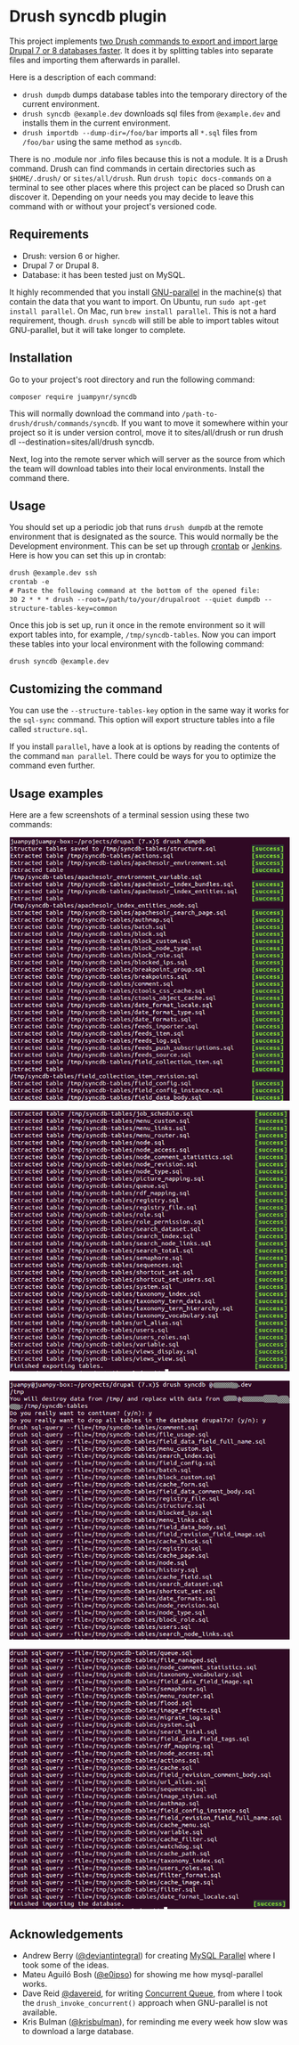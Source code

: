 # Drush syncdb plugin

This project implements <a href="https://www.lullabot.com/articles/importing-huge-databases-faster" title="Lullabot article">two Drush commands to export and import large Drupal 7 or 8 databases faster</a>. 
It does it by splitting tables into separate files and importing them afterwards in parallel.

Here is a description of each command:

  * `drush dumpdb` dumps database tables into the temporary directory of
  the current environment.
  * `drush syncdb @example.dev` downloads sql files from `@example.dev` and
  installs them in the current environment.
  * `drush importdb --dump-dir=/foo/bar` imports all `*.sql` files from
  `/foo/bar` using the same method as `syncdb`.

There is no .module nor .info files because this is not a module. It is a Drush
command. Drush can find commands in certain directories such as `$HOME/.drush/`
or `sites/all/drush`. Run `drush topic docs-commands` on a terminal to see other
places where this project can be placed so Drush can discover it. Depending on
your needs you may decide to leave this command with or without your project's
versioned code.

## Requirements

* Drush: version 6 or higher.
* Drupal 7 or Drupal 8.
* Database: it has been tested just on MySQL.

It highly recommended that you install [GNU-parallel](http://www.gnu.org/software/parallel)
in the machine(s) that contain the data that you want to import. On Ubuntu, run
`sudo apt-get install parallel`. On Mac, run `brew install parallel`. This is not
a hard requirement, though. `drush syncdb` will still be able to import tables
witout GNU-parallel, but it will take longer to complete.

## Installation

Go to your project's root directory and run the following command:

```
composer require juampynr/syncdb
```

This will normally download the command into `/path-to-drush/drush/commands/syncdb`.
If you want to move it somewhere within your project so it is under version control,
move it to sites/all/drush or run drush dl --destination=sites/all/drush syncdb.

Next, log into the remote server which will server as the source from which
the team will download tables into their local environments. Install the command
there.

## Usage

You should set up a periodic job that runs `drush dumpdb` at the remote environment
that is designated as the source. This would normally be the Development
environment. This can be set up through [crontab](https://help.ubuntu.com/community/CronHowto)
or [Jenkins](https://jenkins.io/). Here is how you can set this up in crontab:

```
drush @example.dev ssh
crontab -e
# Paste the following command at the bottom of the opened file:
30 2 * * * drush --root=/path/to/your/drupalroot --quiet dumpdb --structure-tables-key=common
```

Once this job is set up, run it once in the remote environment so it will export
tables into, for example, `/tmp/syncdb-tables`. Now you can import these tables
into your local environment with the following command:

```
drush syncdb @example.dev
```

## Customizing the command

You can use the `--structure-tables-key` option in the same way it works for the
`sql-sync` command. This option will export structure tables into a file
called `structure.sql`.

If you install `parallel`, have a look at is options by reading the contents of the
command `man parallel`. There could be ways for you to optimize the command even
further.

## Usage examples
Here are a few screenshots of a terminal session using these two commands:

![drush dumpdb](/screenshots/Selection_001.jpg?raw=true "Dumping database")

![drush dumpdb 2](/screenshots/Selection_002.jpg?raw=true "Dumping database (part 2)")

![drush syncdb](/screenshots/Selection_003.jpg?raw=true "Importing database")

![drush syncdb 2](/screenshots/Selection_004.jpg?raw=true "Importing database (part 2)")

## Acknowledgements

* Andrew Berry ([@deviantintegral](https://twitter.com/deviantintegral)) for
  creating [MySQL Parallel](https://github.com/deviantintegral/mysql-parallel)
  where I took some of the ideas.
* Mateu Aguiló Bosh ([@e0ipso](https://twitter.com/e0ipso)) for showing me how
  mysql-parallel works.
* Dave Reid [@davereid](https://twitter.com/davereid), for writing
  [Concurrent Queue](https://www.drupal.org/project/concurrent_queue), from where I
  took  the `drush_invoke_concurrent()` approach when GNU-parallel is not available.
* Kris Bulman ([@krisbulman](https://twitter.com/krisbulman)), for reminding me
  every week how slow was to download a large database.
